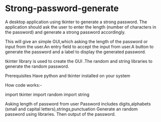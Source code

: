 # Strong-password-generate
A desktop application using tkinter to generate a strong password. The application should ask the user to enter the length (number of characters in the password) and generate a strong password accordingly.

This will give an simple GUI,which asking the length of the password or input from the user.An entry field to accept the input from user.A button to generate the password and a label to display the generated password.

tkinter library is used to create the GUI .The random and string libraries to generate the random password.

Prerequisites
Have python and tkinter installed on your system

How code works:-


import tkinter
import random
import string

Asking length of password from user
Password includes digits,alphabets (small and capital letters),strings,punctuation
Generate an random password using libraries.
Then output of the password.
